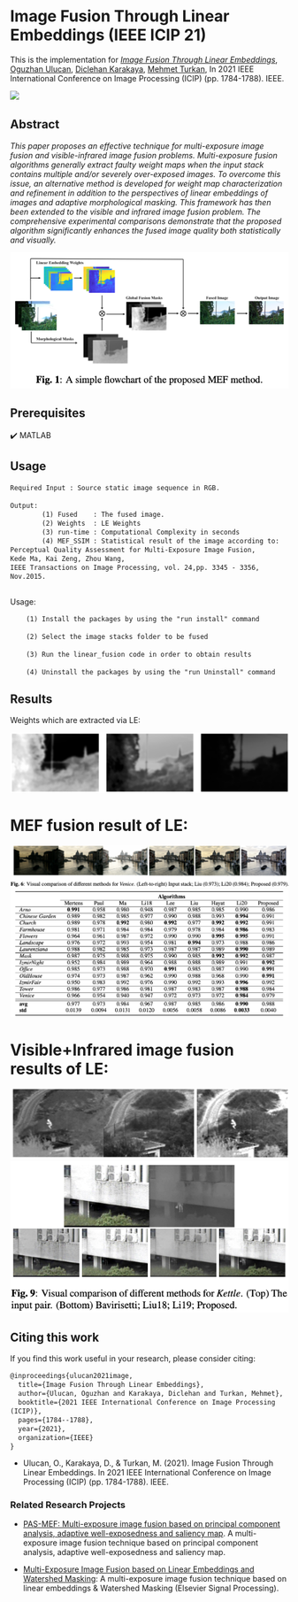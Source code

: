 # Image Fusion Through Linear Embeddings (IEEE ICIP 21) 

This is the implementation for *[Image Fusion Through Linear Embeddings](https://ieeexplore.ieee.org/abstract/document/9506168)*, [Oguzhan Ulucan](https://www.researchgate.net/profile/Oguzhan_Ulucan), [Diclehan Karakaya](https://www.researchgate.net/profile/Diclehan_Karakaya), [Mehmet Turkan](http://homes.ieu.edu.tr/mehmetturkan/), In 2021 IEEE International Conference on Image Processing (ICIP) (pp. 1784-1788). IEEE.

<img src="https://github.com/OguzhanUlucan/Image-Fusion-Through-Linear-Embeddings-IEEE-ICIP-21/blob/main/Paper/Image%20Fusion-1.png">


## Abstract 

*This paper proposes an effective technique for multi-exposure image fusion and visible-infrared image fusion problems. Multi-exposure fusion algorithms generally extract faulty weight maps when the input stack contains multiple and/or severely over-exposed images. To overcome this issue, an alternative method is developed for weight map characterization and refinement in addition to the perspectives of linear embeddings of images and adaptive morphological masking. This framework has then been extended to the visible and infrared image fusion problem. The comprehensive experimental comparisons demonstrate that the proposed algorithm significantly enhances the fused image quality both statistically and visually.*

<img src="https://github.com/OguzhanUlucan/Image-Fusion-Through-Linear-Embeddings-IEEE-ICIP-21/blob/main/Paper/block.png">

##  Prerequisites

:heavy_check_mark: MATLAB


## Usage

```
Required Input : Source static image sequence in RGB.

Output:    
        (1) Fused    : The fused image.
        (2) Weights  : LE Weights
        (3) run-time : Computational Complexity in seconds
        (4) MEF_SSIM : Statistical result of the image according to:
Perceptual Quality Assessment for Multi-Exposure Image Fusion, 
Kede Ma, Kai Zeng, Zhou Wang, 
IEEE Transactions on Image Processing, vol. 24,pp. 3345 - 3356, Nov.2015.
 
```
 
  Usage:
  
        (1) Install the packages by using the "run install" command
        
        (2) Select the image stacks folder to be fused
        
        (3) Run the linear_fusion code in order to obtain results
        
        (4) Uninstall the packages by using the "run Uninstall" command


## Results

Weights which are extracted via LE:

<img src="https://github.com/OguzhanUlucan/Image-Fusion-Through-Linear-Embeddings-IEEE-ICIP-21/blob/main/Paper/LE_weights.png">


# MEF fusion result of LE:

<img src="https://github.com/OguzhanUlucan/Image-Fusion-Through-Linear-Embeddings-IEEE-ICIP-21/blob/main/Paper/mef.png">

<img src="https://github.com/OguzhanUlucan/Image-Fusion-Through-Linear-Embeddings-IEEE-ICIP-21/blob/main/Paper/table.png">


# Visible+Infrared image fusion results of LE:

<img src="https://github.com/OguzhanUlucan/Image-Fusion-Through-Linear-Embeddings-IEEE-ICIP-21/blob/main/Paper/vis.png">

<img src="https://github.com/OguzhanUlucan/Image-Fusion-Through-Linear-Embeddings-IEEE-ICIP-21/blob/main/Paper/vis2.png">


## Citing this work

If you find this work useful in your research, please consider citing:

```
@inproceedings{ulucan2021image,
  title={Image Fusion Through Linear Embeddings},
  author={Ulucan, Oguzhan and Karakaya, Diclehan and Turkan, Mehmet},
  booktitle={2021 IEEE International Conference on Image Processing (ICIP)},
  pages={1784--1788},
  year={2021},
  organization={IEEE}
}

```

*  Ulucan, O., Karakaya, D., & Turkan, M. (2021). Image Fusion Through Linear Embeddings. In 2021 IEEE International Conference on Image Processing (ICIP) (pp. 1784-1788). IEEE.

### Related Research Projects

- [PAS-MEF: Multi-exposure image fusion based on principal component analysis, adaptive well-exposedness and saliency map](https://github.com/OguzhanUlucan/PAS-MEF). A multi-exposure image fusion technique based on principal component analysis, adaptive well-exposedness and saliency map.

- [Multi-Exposure Image Fusion based on Linear Embeddings and Watershed Masking](https://github.com/DiclehanOguzhan/MDO_MEF): A multi-exposure image fusion technique based on linear embeddings & Watershed Masking (Elsevier Signal Processing).
